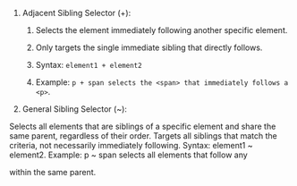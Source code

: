 1. Adjacent Sibling Selector (+):

    1. Selects the element immediately following another specific element.

    2. Only targets the single immediate sibling that directly follows.

    3. Syntax: `element1 + element2`

    4. Example: `p + span selects the <span> that immediately follows a <p>`.


2. General Sibling Selector (~):

Selects all elements that are siblings of a specific element and share the same parent, regardless of their order.
Targets all siblings that match the criteria, not necessarily immediately following.
Syntax: element1 ~ element2.
Example: p ~ span selects all <span> elements that follow any <p> within the same parent.